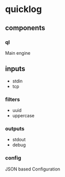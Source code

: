 # quicklog

## components

### ql

Main engine

## inputs 

 * stdin
 * tcp

### filters

 * uuid
 * uppercase

### outputs

 * stdout
 * debug

### config 

JSON based Configuration

